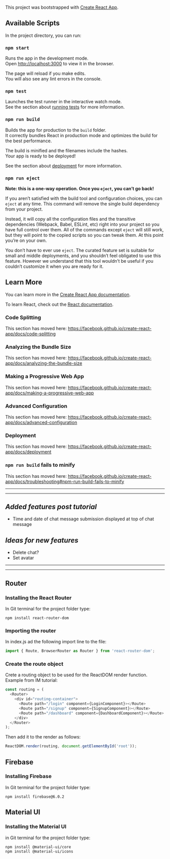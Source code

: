 This project was bootstrapped with [Create React App](https://github.com/facebook/create-react-app).

## Available Scripts

In the project directory, you can run:

### `npm start`

Runs the app in the development mode.<br>
Open [http://localhost:3000](http://localhost:3000) to view it in the browser.

The page will reload if you make edits.<br>
You will also see any lint errors in the console.

### `npm test`

Launches the test runner in the interactive watch mode.<br>
See the section about [running tests](https://facebook.github.io/create-react-app/docs/running-tests) for more information.

### `npm run build`

Builds the app for production to the `build` folder.<br>
It correctly bundles React in production mode and optimizes the build for the best performance.

The build is minified and the filenames include the hashes.<br>
Your app is ready to be deployed!

See the section about [deployment](https://facebook.github.io/create-react-app/docs/deployment) for more information.

### `npm run eject`

**Note: this is a one-way operation. Once you `eject`, you can’t go back!**

If you aren’t satisfied with the build tool and configuration choices, you can `eject` at any time. This command will remove the single build dependency from your project.

Instead, it will copy all the configuration files and the transitive dependencies (Webpack, Babel, ESLint, etc) right into your project so you have full control over them. All of the commands except `eject` will still work, but they will point to the copied scripts so you can tweak them. At this point you’re on your own.

You don’t have to ever use `eject`. The curated feature set is suitable for small and middle deployments, and you shouldn’t feel obligated to use this feature. However we understand that this tool wouldn’t be useful if you couldn’t customize it when you are ready for it.

## Learn More

You can learn more in the [Create React App documentation](https://facebook.github.io/create-react-app/docs/getting-started).

To learn React, check out the [React documentation](https://reactjs.org/).

### Code Splitting

This section has moved here: https://facebook.github.io/create-react-app/docs/code-splitting

### Analyzing the Bundle Size

This section has moved here: https://facebook.github.io/create-react-app/docs/analyzing-the-bundle-size

### Making a Progressive Web App

This section has moved here: https://facebook.github.io/create-react-app/docs/making-a-progressive-web-app

### Advanced Configuration

This section has moved here: https://facebook.github.io/create-react-app/docs/advanced-configuration

### Deployment

This section has moved here: https://facebook.github.io/create-react-app/docs/deployment

### `npm run build` fails to minify

This section has moved here: https://facebook.github.io/create-react-app/docs/troubleshooting#npm-run-build-fails-to-minify

---
---

## *Added features post tutorial*
- Time and date of chat message submission displayed at top of chat message

## *Ideas for new features*
- Delete chat?
- Set avatar

---
---

## **Router**
### **Installing the React Router**
In Git terminal for the project folder type:
```
npm install react-router-dom
```
### **Importing the router**
In index.js ad the following import line to the file:
```js
import { Route, BrowserRouter as Router } from 'react-router-dom';
```
### **Create the route object**
Crete a routing object to be used for the ReactDOM render function. 
Example from IM tutorial:
```js
const routing = (
  <Router>
    <div id="routing-container">
      <Route path="/login" component={LoginComponent}></Route>
      <Route path="/signup" component={SignupComponent}></Route>
      <Route path="/dashboard" component={DashboardComponent}></Route>
    </div>
  </Router>
);
```
Then add it to the render as follows:
```js
ReactDOM.render(routing, document.getElementById('root'));
```

## **Firebase**
### **Installing Firebase**
In Git terminal for the project folder type:
```
npm install firebase@6.0.2
```

## **Material UI**
### **Installing the Material UI**
in Git terminal for the project folder type:
```
npm install @material-ui/core
npm install @material-ui/icons
```